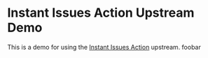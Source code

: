 # Instant Issues Action Upstream Demo

This is a demo for using the [Instant Issues Action](https://github.com/instant-issues/action) upstream.
foobar
